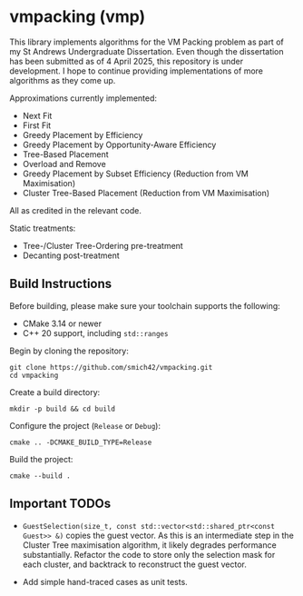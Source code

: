 # vmpacking (vmp)

This library implements algorithms for the VM Packing problem as part of my St Andrews Undergraduate Dissertation.
Even though the dissertation has been submitted as of 4 April 2025, this repository is under development.
I hope to continue providing implementations of more algorithms as they come up.

Approximations currently implemented:

* Next Fit
* First Fit
* Greedy Placement by Efficiency
* Greedy Placement by Opportunity-Aware Efficiency
* Tree-Based Placement
* Overload and Remove
* Greedy Placement by Subset Efficiency (Reduction from VM Maximisation)
* Cluster Tree-Based Placement (Reduction from VM Maximisation)

All as credited in the relevant code.

Static treatments:

* Tree-/Cluster Tree-Ordering pre-treatment
* Decanting post-treatment

## Build Instructions

Before building, please make sure your toolchain supports the following:

* CMake 3.14 or newer
* C++ 20 support, including `std::ranges`

Begin by cloning the repository:

```shell
git clone https://github.com/smich42/vmpacking.git
cd vmpacking
```

Create a build directory:

```shell
mkdir -p build && cd build
```

Configure the project (`Release` or `Debug`):

```shell
cmake .. -DCMAKE_BUILD_TYPE=Release
```

Build the project:

```shell
cmake --build .
```

## Important TODOs

* `GuestSelection(size_t, const std::vector<std::shared_ptr<const Guest>> &)` copies the guest vector. As this is an
  intermediate step in the Cluster Tree maximisation algorithm, it likely degrades performance substantially. Refactor
  the code to store only the selection mask for each cluster, and backtrack to reconstruct the guest vector.

* Add simple hand-traced cases as unit tests.
